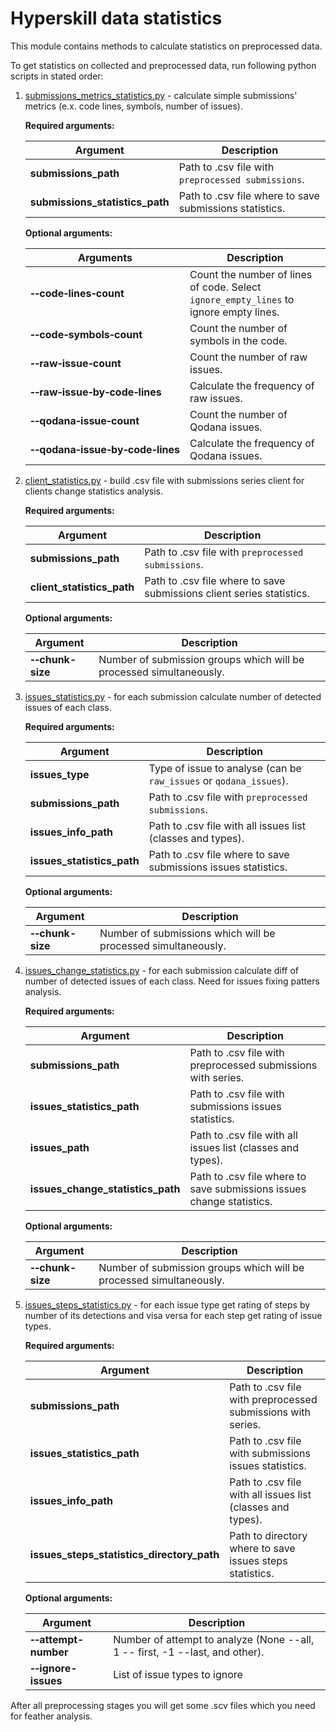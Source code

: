 # Hyperskill data statistics

This module contains methods to calculate statistics on preprocessed data. 

To get statistics on collected and preprocessed data, run following python scripts in stated order:

1. [submissions_metrics_statistics.py](submissions_metrics_statistics.py) - calculate simple submissions' metrics 
   (e.x. code lines, symbols, number of issues). 

    **Required arguments:**

    | Argument | Description |
    |----------|-------------|
    |**submissions_path**| Path to .csv file with `preprocessed submissions`. |
    |**submissions_statistics_path**| Path to .csv file where to save submissions statistics. |

    **Optional arguments:**
    
    | Arguments                                                            | Description                                                                           |
    |----------------------------------------------------------------------|---------------------------------------------------------------------------------------|
    | **&#8209;&#8209;code&#8209;lines&#8209;count**                       | Count the number of lines of code. Select `ignore_empty_lines` to ignore empty lines. |
    | **&#8209;&#8209;code&#8209;symbols&#8209;count**                     | Count the number of symbols in the code.                                              |
    | **&#8209;&#8209;raw&#8209;issue&#8209;count**                        | Count the number of raw issues.                                                       |
    | **&#8209;&#8209;raw&#8209;issue&#8209;by&#8209;code&#8209;lines**    | Calculate the frequency of raw issues.                                                |
    | **&#8209;&#8209;qodana&#8209;issue&#8209;count**                     | Count the number of Qodana issues.                                                    |
    | **&#8209;&#8209;qodana&#8209;issue&#8209;by&#8209;code&#8209;lines** | Calculate the frequency of Qodana issues.                                             |


4. [client_statistics.py](client_statistics.py) - build .csv file with submissions series client
   for clients change statistics analysis.
   
    **Required arguments:**
    
    | Argument | Description |
    |----------|-------------|
    |**submissions_path**| Path to .csv file with `preprocessed submissions`. |
    |**client_statistics_path**| Path to .csv file where to save submissions client series statistics. |

    **Optional arguments:**
    
    | Argument | Description |
    |----------|-------------|
    | **&#8209;&#8209;chunk-size** | Number of submission groups which will be processed simultaneously. |

5. [issues_statistics.py](issues_statistics.py) - for each submission calculate number of 
   detected issues of each class.

    **Required arguments:**

    | Argument | Description |
    |----------|-------------|
    |**issues_type**| Type of issue to analyse (can be `raw_issues` or `qodana_issues`). |
    |**submissions_path**| Path to .csv file with `preprocessed submissions`. |
    |**issues_info_path**| Path to .csv file with all issues list (classes and types). |
    |**issues_statistics_path**| Path to .csv file where to save submissions issues statistics. |

    **Optional arguments:**
    
    | Argument | Description |
    |----------|-------------|
    | **&#8209;&#8209;chunk-size** | Number of submissions which will be processed simultaneously. |


4. [issues_change_statistics.py](issues_change_statistics.py) - for each submission calculate 
   diff of number of detected issues of each class. Need for issues fixing patters analysis.
   
    **Required arguments:**

    | Argument | Description |
    |----------|-------------|
    |**submissions_path**| Path to .csv file with preprocessed submissions with series. |
    |**issues_statistics_path**| Path to .csv file with submissions issues statistics. |
    |**issues_path**| Path to .csv file with all issues list (classes and types). |
    |**issues_change_statistics_path**| Path to .csv file where to save submissions issues change statistics. |

    **Optional arguments:**
    
    | Argument | Description |
    |----------|-------------|
    | **&#8209;&#8209;chunk-size** | Number of submission groups which will be processed simultaneously. |

5. [issues_steps_statistics.py](issues_steps_statistics.py) - for each issue type get rating of steps
   by number of its detections and visa versa for each step get rating of issue types.
   
    **Required arguments:**
   
    | Argument | Description |
    |----------|-------------|
    |**submissions_path**| Path to .csv file with preprocessed submissions with series. |
    |**issues_statistics_path**| Path to .csv file with submissions issues statistics. |
    |**issues_info_path**| Path to .csv file with all issues list (classes and types). |
    |**issues_steps_statistics_directory_path**| Path to directory where to save issues steps statistics. |

    **Optional arguments:**
    
    | Argument                        | Description                                                                  |
    |----------------------------------|------------------------------------------------------------------------------|
    | **&#8209;&#8209;attempt-number** | Number of attempt to analyze (None --all, 1 -- first, -1 --last, and other). |
    | **&#8209;&#8209;ignore-issues** | List of issue types to ignore |                                              |


After all preprocessing stages you will get some .scv files which you need for feather analysis.